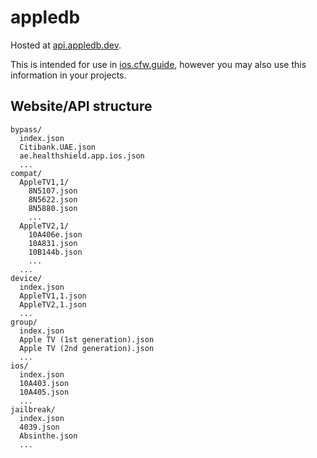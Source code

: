 # appledb

Hosted at [api.appledb.dev](https://api.appledb.dev/).

This is intended for use in [ios.cfw.guide](https://ios.cfw.guide/), however you may also use this information in your projects.

## Website/API structure

```
bypass/
  index.json
  Citibank.UAE.json
  ae.healthshield.app.ios.json
  ...
compat/
  AppleTV1,1/
    8N5107.json
    8N5622.json
    8N5880.json
    ...
  AppleTV2,1/
    10A406e.json
    10A831.json
    10B144b.json
    ...
  ...
device/
  index.json
  AppleTV1,1.json
  AppleTV2,1.json
  ...
group/
  index.json
  Apple TV (1st generation).json
  Apple TV (2nd generation).json
  ...
ios/
  index.json
  10A403.json
  10A405.json
  ...
jailbreak/
  index.json
  4039.json
  Absinthe.json
  ...
```
